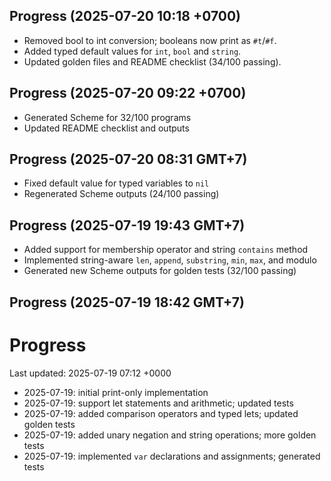 ## Progress (2025-07-20 10:18 +0700)
- Removed bool to int conversion; booleans now print as `#t`/`#f`.
- Added typed default values for `int`, `bool` and `string`.
- Updated golden files and README checklist (34/100 passing).

## Progress (2025-07-20 09:22 +0700)
- Generated Scheme for 32/100 programs
- Updated README checklist and outputs

## Progress (2025-07-20 08:31 GMT+7)
- Fixed default value for typed variables to `nil`
- Regenerated Scheme outputs (24/100 passing)

## Progress (2025-07-19 19:43 GMT+7)
- Added support for membership operator and string `contains` method
- Implemented string-aware `len`, `append`, `substring`, `min`, `max`, and modulo
- Generated new Scheme outputs for golden tests (32/100 passing)

## Progress (2025-07-19 18:42 GMT+7)

# Progress

Last updated: 2025-07-19 07:12 +0000

- 2025-07-19: initial print-only implementation
- 2025-07-19: support let statements and arithmetic; updated tests
- 2025-07-19: added comparison operators and typed lets; updated golden tests
- 2025-07-19: added unary negation and string operations; more golden tests
- 2025-07-19: implemented `var` declarations and assignments; generated tests
